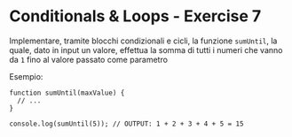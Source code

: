 # Conditionals & Loops - Exercise 7
Implementare, tramite blocchi condizionali e cicli, la funzione `sumUntil`, la quale, dato in input un valore, effettua la somma di tutti i numeri che vanno da `1` fino al valore passato come parametro

Esempio:
```
function sumUntil(maxValue) {
  // ...
}

console.log(sumUntil(5)); // OUTPUT: 1 + 2 + 3 + 4 + 5 = 15
```
